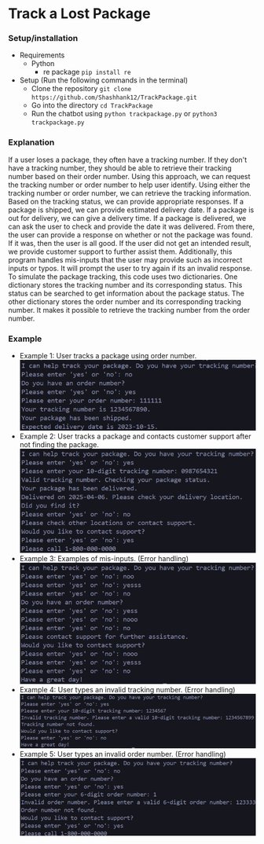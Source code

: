 # Track a Lost Package
### Setup/installation
* Requirements
    * Python
        * re package `pip install re`
* Setup (Run the following commands in the terminal)
    * Clone the repository `git clone https://github.com/Shashhank12/TrackPackage.git`
    * Go into the directory `cd TrackPackage`
    * Run the chatbot using `python trackpackage.py` or `python3 trackpackage.py`

### Explanation
If a user loses a package, they often have a tracking number. If they don't have a tracking number, they should be able to retrieve their tracking number based on their order number. Using this approach, we can request the tracking number or order number to help user identify. Using either the tracking number or order number, we can retrieve the tracking information. Based on the tracking status, we can provide appropriate responses. If a package is shipped, we can provide estimated delivery date. If a package is out for delivery, we can give a delivery time. If a package is delivered, we can ask the user to check and provide the date it was delivered. From there, the user can provide a response on whether or not the package was found. If it was, then the user is all good. If the user did not get an intended result, we provide customer support to further assist them. Additionally, this program handles mis-inputs that the user may provide such as incorrect inputs or typos. It will prompt the user to try again if its an invalid response. To simulate the package tracking, this code uses two dictionaries. One dictionary stores the tracking number and its corresponding status. This status can be searched to get information about the package status. The other dictionary stores the order number and its corresponding tracking number. It makes it possible to retrieve the tracking number from the order number.

### Example
* Example 1: User tracks a package using order number.
![alt text](Examples/example1.png)
* Example 2: User tracks a package and contacts customer support after not finding the package.
![alt text](Examples/example2.png)
* Example 3: Examples of mis-inputs. (Error handling)
![alt text](Examples/example3.png) 
* Example 4: User types an invalid tracking number. (Error handling)
![alt text](Examples/example4.png)
* Example 5: User types an invalid order number. (Error handling)
![alt text](Examples/example5.png)
